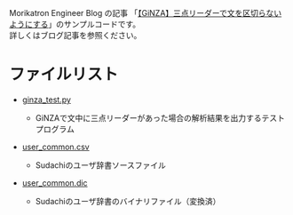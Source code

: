 Morikatron Engineer Blog の記事 「[【GiNZA】三点リーダーで文を区切らないようにする](https://tech.morikatron.ai/entry/2020/04/29/100000)」のサンプルコードです。  
詳しくはブログ記事を参照ください。

# ファイルリスト

* [ginza_test.py](ginza_test.py)
  * GiNZAで文中に三点リーダーがあった場合の解析結果を出力するテストプログラム

* [user_common.csv](user_common.csv)
  * Sudachiのユーザ辞書ソースファイル

* [user_common.dic](user_common.dic)
  * Sudachiのユーザ辞書のバイナリファイル（変換済）
